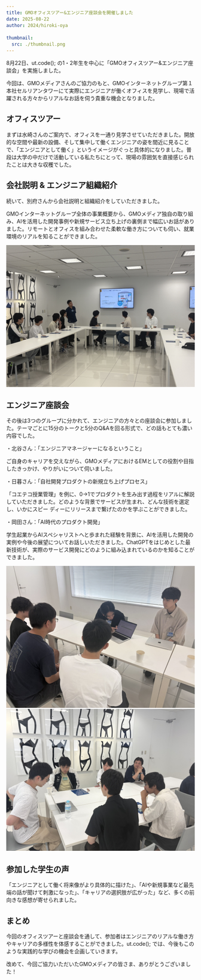 ```yaml
---
title: GMOオフィスツアー&エンジニア座談会を開催しました
date: 2025-08-22
author: 2024/hiroki-oya

thumbnail:
  src: ./thumbnail.png
---
```


8月22日、ut.code(); の1・2年生を中心に「GMOオフィスツアー&エンジニア座談会」を実施しました。

今回は、GMOメディアさんのご協力のもと、GMOインターネットグループ第１本社セルリアンタワーにて実際にエンジニアが働くオフィスを見学し、現場で活躍される方々からリアルなお話を伺う貴重な機会となりました。

## オフィスツアー

まずは水崎さんのご案内で、オフィスを一通り見学させていただきました。開放的な空間や最新の設備、そして集中して働くエンジニアの姿を間近に見ることで、「エンジニアとして働く」というイメージがぐっと具体的になりました。普段は大学の中だけで活動している私たちにとって、現場の雰囲気を直接感じられたことは大きな収穫でした。


## 会社説明 & エンジニア組織紹介

続いて、別府さんから会社説明と組織紹介をしていただきました。

GMOインターネットグループ全体の事業概要から、GMOメディア独自の取り組み、AIを活用した開発事例や新規サービス立ち上げの裏側まで幅広いお話がありました。リモートとオフィスを組み合わせた柔軟な働き方についても伺い、就業環境のリアルを知ることができました。

![会社説明の様子](./company-introduction.jpeg)

## エンジニア座談会

その後は3つのグループに分かれて、エンジニアの方々との座談会に参加しました。テーマごとに15分のトークと5分のQ&Aを回る形式で、どの話もとても濃い内容でした。

・北谷さん：「エンジニアマネージャーになるということ」

ご自身のキャリアを交えながら、GMOメディアにおけるEMとしての役割や目指したきっかけ、やりがいについて伺いました。

・日暮さん：「自社開発プロダクトの新規立ち上げプロセス」

「コエテコ授業管理」を例に、0→1でプロダクトを生み出す過程をリアルに解説していただきました。どのような背景でサービスが生まれ、どんな技術を選定し、いかにスピー
ディーにリリースまで繋げたのかを学ぶことができました。

・岡田さん：「AI時代のプロダクト開発」

学生起業からAIスペシャリストへと歩まれた経験を背景に、AIを活用した開発の実例や今後の展望についてお話しいただきました。ChatGPTをはじめとした最新技術が、実際のサービス開発にどのように組み込まれているのかを知ることができました。

![座談会の様子1](./engineer-discussion1.jpeg)
![座談会の様子2](./engineer-discussion2.jpeg)

## 参加した学生の声

「エンジニアとして働く将来像がより具体的に描けた」、「AIや新規事業など最先端の話が聞けて刺激になった」、「キャリアの選択肢が広がった」など、多くの前向きな感想が寄せられました。

## まとめ

今回のオフィスツアーと座談会を通して、参加者はエンジニアのリアルな働き方やキャリアの多様性を体感することができました。ut.code(); では、今後もこのような実践的な学びの機会を企画していきます。

改めて、今回ご協力いただいたGMOメディアの皆さま、ありがとうございました！